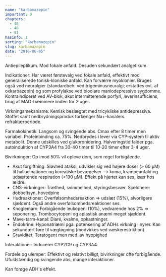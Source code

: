 ```yaml
---
name: "karbamazepin"
important: 0
chapters:  
  - 40 
  - 48 
  - 51
hasinfo: 1
sorting: "karbamazepin"
slug: karbamazepin
date: "2016-06-05"
---
```


Antiepileptikum. Mod fokale anfald. Desuden sekundært analgetikum.

Indikationer: Har været førstevalg ved fokale anfald, effektivt mod generaliserede tonisk-kloniske anfald. Kan forværre myoklonier. Bruges også ved neuralgier (standardbeh. ved trigeminusneuralgi; erstattes evt. af oxkarbazepin) og som profylakse ved bioolare maniodepressive sygdomme. Kontraindiceret ved AV-blok, akut intermitterende porfyri, leverinsufficiens, brug af MAO-hæmmere iinden for 2 uger.

Virkningsmekanisme: Kemisk beslægtet med tricykliske antidepressiva. Stoffet samt nedbrydningsproduk forlænger Na+-kanalers refraktærperiode.

Farmakokinetik: Langsom og svingende abs. Cmax efter 8 timer men variabel. Proteinbinding ca. 75%. Nedbrydes i lever via CYP-system til aktiv metabolit. Denne udskilles ved glukoronidering. Halveringstid falder pga. autoinduktion af CYP3A4 fra 30-40 timer til 10-20 timer efter 3-4 uger.

Bivirkninger: Op imod 50% vil opleve dem, som regel forbigående.<ul><li>Akut forgiftning: Sløvhed ataksi, udvikler sig ved højere doser (> 60 µM) til hallucinationer og koreatiske bevægelser --> koma, krampeanfald og udsættende respiration (>100 µM). Effekt på hjertet kan ses, især hos ældre.</li><li>CNS-virkninger: Træthed, svimmelhed, styringsbesvær. Sjældnere: dobbeltsyn, hovedpine</li><li>Hudreaktioner: Overfølsomhedsreaktion => udslæt (15%), alvorligere sjældent. Også andre overfølsomhedsreaktioner ses.</li><li>Knoglemarv: Forbigående leukopeni (10%), vedvarende hos 2% => seponering. Trombocytopeni og aplastisk anæmi meget sjældent.</li><li>Mave-tarm-kanal: Diaré, kvalme, opkastninger.</li><li>Endokrine: Hyponatriæmi pga. potensering af ADHs virkning i nyrer. Kan sekundært føre til vægtøgning (modvirkes ved væskerestriktion).</li><li>Graviditet: Teratogent men med lav hyppighed</li></ul>

Interaktioner: Inducerer CYP2C9 og CYP3A4.

Fordele og ulemper: Effektivt og relativt billigt, bivirkninger ofte forbigående. Ufuldstændig og svingende abs, mange interaktioner.

Kan forøge ADH's effekt.
